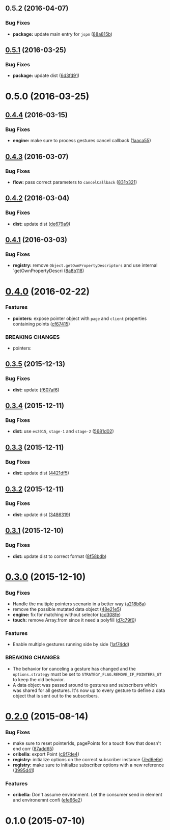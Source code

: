 <a name="0.5.2"></a>
## 0.5.2 (2016-04-07)


### Bug Fixes

* **package:** update main entry for `jspm` ([88a815b](https://github.com/oribella/framework/commit/88a815b))



<a name="0.5.1"></a>
## [0.5.1](https://github.com/oribella/framework/compare/6d3fd91...v0.5.1) (2016-03-25)


### Bug Fixes

* **package:** update dist ([6d3fd91](https://github.com/oribella/framework/commit/6d3fd91))



<a name="0.5.0"></a>
# 0.5.0 (2016-03-25)




<a name="0.4.4"></a>
## [0.4.4](https://github.com/oribella/framework/compare/1aaca55...v0.4.4) (2016-03-15)


### Bug Fixes

* **engine:** make sure to process gestures cancel callback ([1aaca55](https://github.com/oribella/framework/commit/1aaca55))



<a name="0.4.3"></a>
## [0.4.3](https://github.com/oribella/framework/compare/831b321...v0.4.3) (2016-03-07)


### Bug Fixes

* **flow:** pass correct parameters to `cancelCallback` ([831b321](https://github.com/oribella/framework/commit/831b321))



<a name="0.4.2"></a>
## [0.4.2](https://github.com/oribella/framework/compare/de679a9...v0.4.2) (2016-03-04)


### Bug Fixes

* **dist:** update dist ([de679a9](https://github.com/oribella/framework/commit/de679a9))



<a name="0.4.1"></a>
## [0.4.1](https://github.com/oribella/framework/compare/8a8b118...v0.4.1) (2016-03-03)


### Bug Fixes

* **registry:** remove `Object.getOwnPropertyDescriptors` and use internal `getOwnPropertyDescri ([8a8b118](https://github.com/oribella/framework/commit/8a8b118))



<a name="0.4.0"></a>
# [0.4.0](https://github.com/oribella/framework/compare/cf67415...v0.4.0) (2016-02-22)


### Features

* **pointers:** expose pointer object with `page` and `client` properties containing points ([cf67415](https://github.com/oribella/framework/commit/cf67415))


### BREAKING CHANGES

* pointers: 



<a name="0.3.5"></a>
## [0.3.5](https://github.com/oribella/framework/compare/f607af6...v0.3.5) (2015-12-13)


### Bug Fixes

* **dist:** update ([f607af6](https://github.com/oribella/framework/commit/f607af6))



<a name="0.3.4"></a>
## [0.3.4](https://github.com/oribella/framework/compare/5681d02...v0.3.4) (2015-12-11)


### Bug Fixes

* **dist:** use `es2015`, `stage-1` and `stage-2` ([5681d02](https://github.com/oribella/framework/commit/5681d02))



<a name="0.3.3"></a>
## [0.3.3](https://github.com/oribella/framework/compare/4421df5...v0.3.3) (2015-12-11)


### Bug Fixes

* **dist:** update dist ([4421df5](https://github.com/oribella/framework/commit/4421df5))



<a name="0.3.2"></a>
## [0.3.2](https://github.com/oribella/framework/compare/3486319...v0.3.2) (2015-12-11)


### Bug Fixes

* **dist:** update dist ([3486319](https://github.com/oribella/framework/commit/3486319))



<a name="0.3.1"></a>
## [0.3.1](https://github.com/oribella/framework/compare/8f58bdb...v0.3.1) (2015-12-10)


### Bug Fixes

* **dist:** update dist to correct format ([8f58bdb](https://github.com/oribella/framework/commit/8f58bdb))



<a name="0.3.0"></a>
# [0.3.0](https://github.com/oribella/framework/compare/48e21e5...v0.3.0) (2015-12-10)


### Bug Fixes

* Handle the multiple pointers scenario in a better way ([a218b8a](https://github.com/oribella/framework/commit/a218b8a))
* remove the possible mutated data object ([48e21e5](https://github.com/oribella/framework/commit/48e21e5))
* **engine:** fix for matching without selector ([cd308fe](https://github.com/oribella/framework/commit/cd308fe))
* **touch:** remove Array.from since it need a polyfill ([d7c79f0](https://github.com/oribella/framework/commit/d7c79f0))

### Features

* Enable multiple gestures running side by side ([1af74dd](https://github.com/oribella/framework/commit/1af74dd))


### BREAKING CHANGES

* The behavior for canceling a gesture has changed and the
`options.strategy` must be set to `STRATEGY_FLAG.REMOVE_IF_POINTERS_GT` to keep
the old behavior.
* A data object was passed around to gestures and subscribers
which was shared for all gestures. It's now up to every gesture to define a data
object that is sent out to the subscribers.



<a name="0.2.0"></a>
# [0.2.0](https://github.com/oribella/framework/compare/efe66e2...v0.2.0) (2015-08-14)


### Bug Fixes

* make sure to reset pointerIds, pagePoints for a touch flow that doesn't end corr ([87add65](https://github.com/oribella/framework/commit/87add65))
* **oribella:** export Point ([c9f7de4](https://github.com/oribella/framework/commit/c9f7de4))
* **registry:** initialize options on the correct subscriber instance ([7ed6e6e](https://github.com/oribella/framework/commit/7ed6e6e))
* **registry:** make sure to initialize subscriber options with a new reference ([3995d41](https://github.com/oribella/framework/commit/3995d41))

### Features

* **oribella:** Don't assume environment. Let the consumer send in element and environemnt confi ([efe66e2](https://github.com/oribella/framework/commit/efe66e2))



<a name="0.1.0"></a>
# 0.1.0 (2015-07-10)




